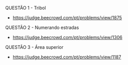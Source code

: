 QUESTÃO 1 - Tribol 
- https://judge.beecrowd.com/pt/problems/view/1875
  
QUESTÃO 2 - Numerando estradas 
- https://judge.beecrowd.com/pt/problems/view/1306

QUESTÃO 3 - Área superior 
- https://judge.beecrowd.com/pt/problems/view/1187
